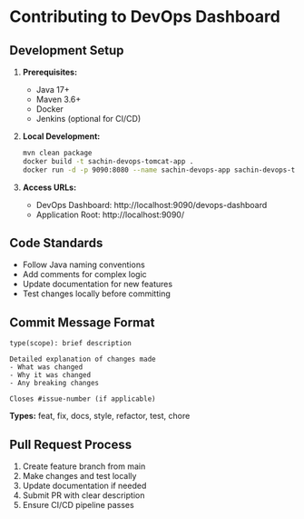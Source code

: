 # Contributing to DevOps Dashboard

## Development Setup

1. **Prerequisites:**
   - Java 17+
   - Maven 3.6+
   - Docker
   - Jenkins (optional for CI/CD)

2. **Local Development:**
   ```bash
   mvn clean package
   docker build -t sachin-devops-tomcat-app .
   docker run -d -p 9090:8080 --name sachin-devops-app sachin-devops-tomcat-app
   ```

3. **Access URLs:**
   - DevOps Dashboard: http://localhost:9090/devops-dashboard
   - Application Root: http://localhost:9090/

## Code Standards

- Follow Java naming conventions
- Add comments for complex logic
- Update documentation for new features
- Test changes locally before committing

## Commit Message Format

```
type(scope): brief description

Detailed explanation of changes made
- What was changed
- Why it was changed
- Any breaking changes

Closes #issue-number (if applicable)
```

**Types:** feat, fix, docs, style, refactor, test, chore

## Pull Request Process

1. Create feature branch from main
2. Make changes and test locally
3. Update documentation if needed
4. Submit PR with clear description
5. Ensure CI/CD pipeline passes
